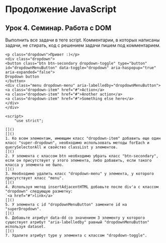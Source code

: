 # Продолжение JavaScript 
## Урок 4. Семинар. Работа с DOM 


<!-- <!DOCTYPE html>
<html lang="en">

<head>
    <meta charset="UTF-8">
    <title>Homework 5</title>
</head>

<body> -->



Выполнить все задачи в теге script. Комментарии, в которых написаны задачи, не стирать, код с решением задачи пишем под комментарием.

```
<p class="dropdown">Привет :)</p>
<div class="dropdown">
<button class="btn btn-secondary dropdown-toggle" type="button" id="dropdownMenuButton" data-toggle="dropdown" aria-haspopup="true" aria-expanded="false">
Dropdown button
</button>
<div class="menu dropdown-menu" aria-labelledby="dropdownMenuButton">
<a class="dropdown-item" href="#">Action</a>
<a class="dropdown-item" href="#">Another action</a>
<a class="dropdown-item" href="#">Something else here</a>
</div>
</div>

<script>
    "use strict";

[]()
[]()
1. Ко всем элементам, имеющим класс "dropdown-item" добавить еще один класс "super-dropdown", необходимо использовать методы forEach и querySelectorAll и свойство classList у элементов.
[]()
2. У элемента с классом btn необходимо убрать класс "btn-secondary", если он присутствует у этого элемента, либо добавить, если такого класса у элемента не было.
[]()
3. Необходимо удалить класс "dropdown-menu" у элемента, у которого присутствует класс "menu".
[]()
4. Используя метод insertAdjacentHTML добавьте после div'a с классом "dropdown" следующую разметку:
`<a href="#">link</a>`
[]()
5. У элемента с id "dropdownMenuButton" замените id на "superDropdown".
[]()
6. Добавьте атрибут data-dd со значением 3 элементу у которого существует атрибут "aria-labelledby" равный "dropdownMenuButton" используя dataset.
[]()
7. Удалите атрибут type у элемента с классом "dropdown-toggle".

